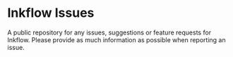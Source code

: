 # Inkflow Issues
A public repository for any issues, suggestions or feature requests for Inkflow.
Please provide as much information as possible when reporting an issue.
